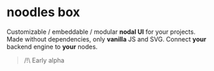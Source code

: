 # noodles box

Customizable / embeddable / modular **nodal UI** for your projects.  
Made without dependencies, only **vanilla** JS and SVG.
Connect **your** backend engine to **your** nodes.

> /!\ Early alpha
